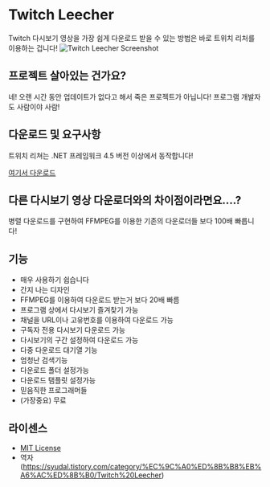 # Twitch Leecher

Twitch 다시보기 영상을 가장 쉽게 다운로드 받을 수 있는 방법은 바로 트위치 리처를 이용하는 겁니다!
![Twitch Leecher Screenshot](http://www.fakesmilerevolution.com/files/fsr/twitchleecher/tl14.jpg)

## 프로젝트 살아있는 건가요?

네! 오랜 시간 동안 업데이트가 없다고 해서 죽은 프로젝트가 아닙니다! 프로그램 개발자도 사람이야 사람!

## 다운로드 및 요구사항

트위치 리쳐는 .NET 프레임워크 4.5 버전 이상에서 동작합니다!

[여기서 다운로드](https://github.com/syudal/TwitchLeecher/releases)

## 다른 다시보기 영상 다운로더와의 차이점이라면요....?

병렬 다운로드를 구현하여 FFMPEG를 이용한 기존의 다운로더들 보다 100배 빠릅니다!

## 기능

- 매우 사용하기 쉽습니다
- 간지 나는 디자인
- FFMPEG를 이용하여 다운로드 받는거 보다 20배 빠름
- 프로그램 상에서 다시보기 즐겨찾기 가능
- 채널을 URL이나 고유번호를 이용하여 다운로드 가능
- 구독자 전용 다시보기 다운로드 가능
- 다시보기의 구간 설정하여 다운로드 가능
- 다중 다운로드 대기열 기능
- 엄청난 검색기능
- 다운로드 폴더 설정가능
- 다운로드 탬플릿 설정가능
- 믿음직한 프로그래머들
- (가장중요) 무료

## 라이센스
- [MIT License](https://github.com/Franiac/TwitchLeecher/blob/master/LICENSE)
- 역자 (https://syudal.tistory.com/category/%EC%9C%A0%ED%8B%B8%EB%A6%AC%ED%8B%B0/Twitch%20Leecher)
